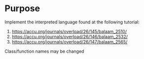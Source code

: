 # Purpose
Implement the interpreted language found at the following tutorial:
1. https://accu.org/journals/overload/26/145/balaam_2510/
2. https://accu.org/journals/overload/26/146/balaam_2532/
3. https://accu.org/journals/overload/26/147/balaam_2565/

Class/function names may be changed 
